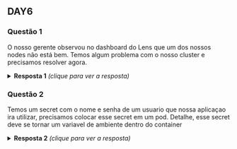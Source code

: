 ## DAY6

### Questão 1

O nosso gerente observou no dashboard do Lens que um dos nossos nodes não está
bem. Temos algum problema com o nosso cluster e precisamos resolver agora. 

<details>
  <summary><b>Resposta 1</b> <em>(clique para ver a resposta)</em></summary>

```bash
kubectl get nodes
ssh node_com_problema
ps -ef | grep kubelet
docker ps
systemctl status kubelet
journalctl -u kubelet
whereis kubelet
vim /etc/systemd/system/kubelet.service.d/10-kubeadm.conf # ARRUMAR O PATH DO
# systemctl edit --full kubelet # ainda podemos usar esse comando ao inves de
# alterar o arquivo
BINARIO DO KUBELET
systemctl daemon-reload
systemctl restart kubelet
systemctl status kubelet
journalctl -u kubelet
```
</details>

### Questão 2

Temos um secret com o nome e senha de um usuario que nossa aplicaçao ira
utilizar, precisamos colocar esse secret em um pod.
Detalhe, esse secret deve se tornar um variavel de ambiente dentro do container

<details>
  <summary><b>Resposta 2</b> <em>(clique para ver a resposta)</em></summary>
  
```bash
kubectl create secret generic credentials --from-literal user=jeferson
--from-literal password=giropops --dry-run=client -o yaml > meu_secret.yaml
kubectl create -f meu_secret.yaml
```

```bash
kubectl run giropops --image nginx --dry-run=client -o yaml > pod_com_secret.yaml       
```

```yaml
apiVersion: v1
kind: Pod
metadata:
  creationTimestamp: null
  labels:
    run: giropops
  name: giropops
spec:
  containers:
  - image: nginx
    name: giropops
    resources: {}
    env:
    - name: MEU_USER
      valueFrom:
        secretKeyRef:
          name: credentials
          key: user
    - name: MEU_PASSWORD
      valueFrom:
        secretKeyRef:
          name: credentials
          key: password
    volumeMounts:
    - name: credentials
      mountPath: /opt/giropops
  dnsPolicy: ClusterFirst
  restartPolicy: Always
  volumes:
  - name: credentials
    secret:
      secretName: credentials
```

```bash
kubectl create -f pod_com_secret.yaml
```
</details>
